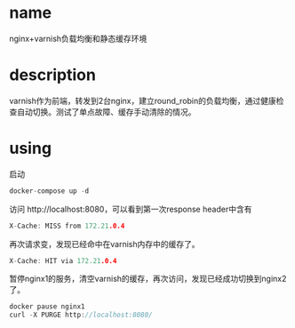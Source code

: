 # name
nginx+varnish负载均衡和静态缓存环境

# description
varnish作为前端，转发到2台nginx，建立round_robin的负载均衡，通过健康检查自动切换。测试了单点故障、缓存手动清除的情况。 

# using
启动
```c 
docker-compose up -d
```
访问 http://localhost:8080，可以看到第一次response header中含有
```c
X-Cache: MISS from 172.21.0.4
```
再次请求变，发现已经命中在varnish内存中的缓存了。
```c
X-Cache: HIT via 172.21.0.4
```

暂停nginx1的服务，清空varnish的缓存，再次访问，发现已经成功切换到nginx2了。
```c
docker pause nginx1
curl -X PURGE http://localhost:8080/
```